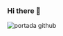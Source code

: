 
### Hi there 👋
![portada github](https://user-images.githubusercontent.com/76979597/118584231-2aed4880-b75c-11eb-9722-f18259f98e5c.png)
<!--
**pablo-chaves/pablo-chaves** is a ✨ _special_ ✨ repository because its `README.md` (this file) appears on your GitHub profile.

Here are some ideas to get you started:

- 🔭 I’m currently working on ...
- 🌱 I’m currently learning ...
- 👯 I’m looking to collaborate on ...
- 🤔 I’m looking for help with ...
- 💬 Ask me about ...
- 📫 How to reach me: ...
- 😄 Pronouns: ...
- ⚡ Fun fact: ...
-->
